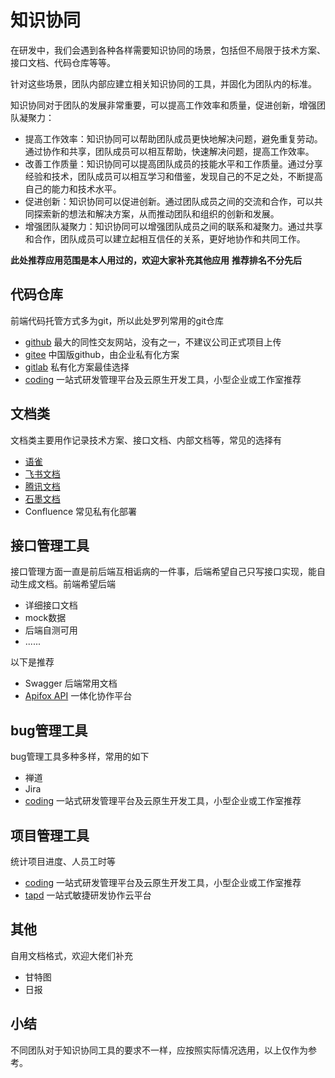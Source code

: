 # 知识协同
在研发中，我们会遇到各种各样需要知识协同的场景，包括但不局限于技术方案、接口文档、代码仓库等等。

针对这些场景，团队内部应建立相关知识协同的工具，并固化为团队内的标准。

知识协同对于团队的发展非常重要，可以提高工作效率和质量，促进创新，增强团队凝聚力：
- 提高工作效率：知识协同可以帮助团队成员更快地解决问题，避免重复劳动。通过协作和共享，团队成员可以相互帮助，快速解决问题，提高工作效率。
- 改善工作质量：知识协同可以提高团队成员的技能水平和工作质量。通过分享经验和技术，团队成员可以相互学习和借鉴，发现自己的不足之处，不断提高自己的能力和技术水平。
- 促进创新：知识协同可以促进创新。通过团队成员之间的交流和合作，可以共同探索新的想法和解决方案，从而推动团队和组织的创新和发展。
- 增强团队凝聚力：知识协同可以增强团队成员之间的联系和凝聚力。通过共享和合作，团队成员可以建立起相互信任的关系，更好地协作和共同工作。

**此处推荐应用范围是本人用过的，欢迎大家补充其他应用**
**推荐排名不分先后**

## 代码仓库
前端代码托管方式多为git，所以此处罗列常用的git仓库
- [github](https://github.com/) 最大的同性交友网站，没有之一，不建议公司正式项目上传
- [gitee](https://gitee.com/) 中国版github，由企业私有化方案 
- [gitlab](https://about.gitlab.com/) 私有化方案最佳选择
- [coding](https://coding.net/) 一站式研发管理平台及云原生开发工具，小型企业或工作室推荐

## 文档类
文档类主要用作记录技术方案、接口文档、内部文档等，常见的选择有
- [语雀](https://www.yuque.com/)
- [飞书文档](https://www.feishu.cn/product/docs)
- [腾讯文档](https://docs.qq.com/)
- [石墨文档](https://shimo.im/)
- Confluence 常见私有化部署

## 接口管理工具
接口管理方面一直是前后端互相诟病的一件事，后端希望自己只写接口实现，能自动生成文档。前端希望后端
- 详细接口文档
- mock数据
- 后端自测可用
- ......

以下是推荐
- Swagger 后端常用文档
- [Apifox API](https://www.apifox.com/) 一体化协作平台

## bug管理工具
bug管理工具多种多样，常用的如下

- 禅道 
- Jira
- [coding](https://coding.net/) 一站式研发管理平台及云原生开发工具，小型企业或工作室推荐

## 项目管理工具
统计项目进度、人员工时等
- [coding](https://coding.net/) 一站式研发管理平台及云原生开发工具，小型企业或工作室推荐
- [tapd](https://www.tapd.cn/) 一站式敏捷研发协作云平台

## 其他
自用文档格式，欢迎大佬们补充
- 甘特图
- 日报

## 小结
不同团队对于知识协同工具的要求不一样，应按照实际情况选用，以上仅作为参考。